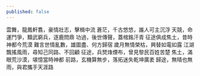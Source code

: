 ```yaml
---
published: false
---
```

雲舞，龍鳳軒翥，豪情壯志，擊楫中流 蒼茫，千古悠悠，誰人可主沉浮 天競，命運鬥爭，黷武窮兵，逐鹿問鼎 功過，後世傳聲，蓋棺銘汗青 征途俱成焦土，昔時神都今荒漠 難言世情亂數，雄圖盡、何方歸宿 歲月無情榮枯，興替如電如露 江湖飄搖風雨，尋知己同路、不回顧 征途，兵燹烽煙布，曾見黎民百姓苦楚 焦土，滿眼荒沙漠，堪憶當時神都 前路，玄機算無步，落拓迷失乾坤廣袤 歸途，無晴也無雨，與君攜手天涯路


